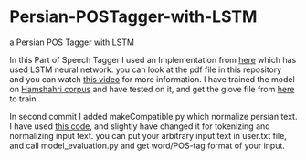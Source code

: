 # Persian-POSTagger-with-LSTM
a Persian POS Tagger with LSTM

In this Part of Speech Tagger I used an Implementation from [here](https://github.com/aneesh-joshi/LSTM_POS_Tagger) which has used LSTM neural network. you can look at the pdf file in this repository and you can watch [this video](https://drive.google.com/open?id=0B5-t3yDeHRzKVEZ4VUMwSWtwbDA) for more information.
I have trained the model on [Hamshahri corpus](http://dbrg.ut.ac.ir/Hamshahri/) and have tested on it, and get the glove file from [here](https://github.com/HaniehP/PersianNER) to train.


In second commit I added makeCompatible.py which normalize persian text. I have used [this code](https://github.com/JKhakpour/virastar.py/blob/master/virastar.py), and slightly have changed it for tokenizing and normalizing input text.
you can put your arbitrary input text in user.txt file, and call model_evaluation.py and get word/POS-tag format of your input.


